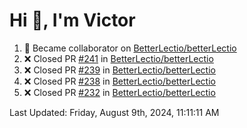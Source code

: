 <h1>Hi 👋, I'm Victor </h1>

<!--RECENT_ACTIVITY:start-->
1. 🤝 Became collaborator on [BetterLectio/betterLectio](https://github.com/BetterLectio/betterLectio)<br>
2. ❌ Closed PR [#241](https://github.com/BetterLectio/betterLectio/pull/241) in [BetterLectio/betterLectio](https://github.com/BetterLectio/betterLectio)<br>
3. ❌ Closed PR [#239](https://github.com/BetterLectio/betterLectio/pull/239) in [BetterLectio/betterLectio](https://github.com/BetterLectio/betterLectio)<br>
4. ❌ Closed PR [#238](https://github.com/BetterLectio/betterLectio/pull/238) in [BetterLectio/betterLectio](https://github.com/BetterLectio/betterLectio)<br>
5. ❌ Closed PR [#232](https://github.com/BetterLectio/betterLectio/pull/232) in [BetterLectio/betterLectio](https://github.com/BetterLectio/betterLectio)<br>
<!--RECENT_ACTIVITY:end-->

<!--RECENT_ACTIVITY:last_update-->
Last Updated: Friday, August 9th, 2024, 11:11:11 AM
<!--RECENT_ACTIVITY:last_update_end-->
